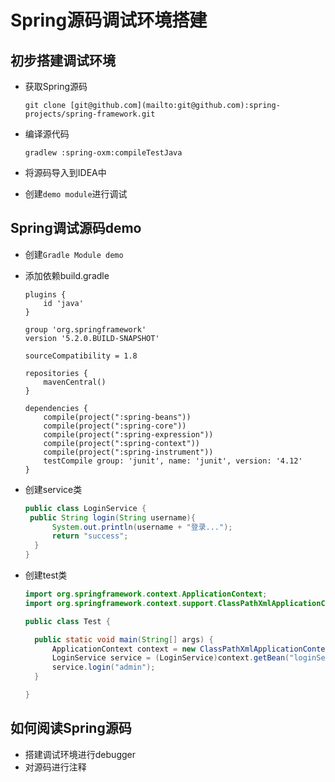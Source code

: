 # Spring源码调试环境搭建

## 初步搭建调试环境

- 获取Spring源码

  `git clone [git@github.com](mailto:git@github.com):spring-projects/spring-framework.git`

- 编译源代码

  `gradlew :spring-oxm:compileTestJava`

- 将源码导入到IDEA中

- 创建`demo module`进行调试

## Spring调试源码demo

- 创建`Gradle Module demo`

- 添加依赖build.gradle

  ```Gradle
  plugins {
      id 'java'
  }
  
  group 'org.springframework'
  version '5.2.0.BUILD-SNAPSHOT'
  
  sourceCompatibility = 1.8
  
  repositories {
      mavenCentral()
  }
  
  dependencies {
      compile(project(":spring-beans"))
      compile(project(":spring-core"))
      compile(project(":spring-expression"))
      compile(project(":spring-context"))
      compile(project(":spring-instrument"))
      testCompile group: 'junit', name: 'junit', version: '4.12'
  }
  ```

- 创建service类

  

  ```java
  public class LoginService {
   public String login(String username){
    	System.out.println(username + "登录...");
    	return "success";
    }
  }
  ```

  

- 创建test类

  ```java
  import org.springframework.context.ApplicationContext;
  import org.springframework.context.support.ClassPathXmlApplicationContext;
  
  public class Test {
  
  	public static void main(String[] args) {
  		ApplicationContext context = new ClassPathXmlApplicationContext("applicationContext.xml");
  		LoginService service = (LoginService)context.getBean("loginService");
  		service.login("admin");
  	}
  
  }
  ```

  

## 如何阅读Spring源码

- 搭建调试环境进行debugger
- 对源码进行注释